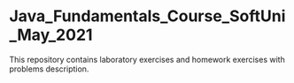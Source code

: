 # Java_Fundamentals_Course_SoftUni_May_2021
This repository contains laboratory exercises and homework exercises with problems description.
